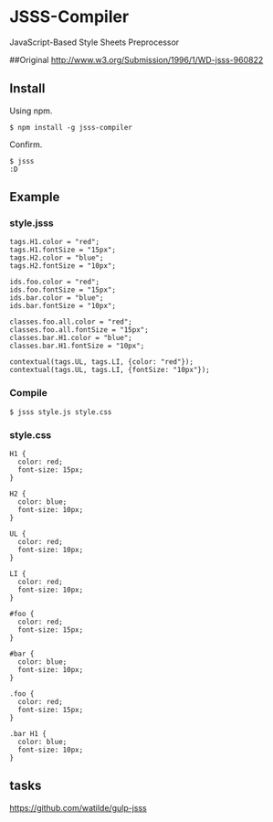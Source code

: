 # JSSS-Compiler

JavaScript-Based Style Sheets Preprocessor

##Original
http://www.w3.org/Submission/1996/1/WD-jsss-960822

## Install

Using npm.

```
$ npm install -g jsss-compiler
```

Confirm.

```
$ jsss
:D
```

## Example
### style.jsss
```
tags.H1.color = "red";
tags.H1.fontSize = "15px";
tags.H2.color = "blue";
tags.H2.fontSize = "10px";

ids.foo.color = "red";
ids.foo.fontSize = "15px";
ids.bar.color = "blue";
ids.bar.fontSize = "10px";

classes.foo.all.color = "red";
classes.foo.all.fontSize = "15px";
classes.bar.H1.color = "blue";
classes.bar.H1.fontSize = "10px";

contextual(tags.UL, tags.LI, {color: "red"});
contextual(tags.UL, tags.LI, {fontSize: "10px"});
```

### Compile
```
$ jsss style.js style.css
```

### style.css
```
H1 {
  color: red;
  font-size: 15px;
}

H2 {
  color: blue;
  font-size: 10px;
}

UL {
  color: red;
  font-size: 10px;
}

LI {
  color: red;
  font-size: 10px;
}

#foo {
  color: red;
  font-size: 15px;
}

#bar {
  color: blue;
  font-size: 10px;
}

.foo {
  color: red;
  font-size: 15px;
}

.bar H1 {
  color: blue;
  font-size: 10px;
}
```

## tasks
https://github.com/watilde/gulp-jsss
